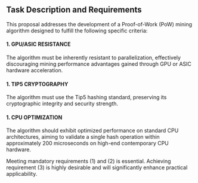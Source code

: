 ## Task Description and Requirements
This proposal addresses the development of a Proof-of-Work (PoW) mining algorithm designed to fulfill the following specific criteria:
#### 1.	GPU/ASIC RESISTANCE
The algorithm must be inherently resistant to parallelization, effectively discouraging mining performance advantages gained through GPU or ASIC hardware acceleration.
#### 1.	TIP5 CRYPTOGRAPHY
The algorithm must use the Tip5 hashing standard, preserving its cryptographic integrity and security strength.
#### 1.	CPU OPTIMIZATION
The algorithm should exhibit optimized performance on standard CPU architectures, aiming to validate a single hash operation within approximately 200 microseconds on high-end contemporary CPU hardware.

Meeting mandatory requirements (1) and (2) is essential. Achieving requirement (3) is highly desirable and will significantly enhance practical applicability.

